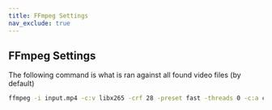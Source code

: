 ```yaml
---
title: FFmpeg Settings
nav_exclude: true
---
```

## FFmpeg Settings
The following command is what is ran against all found video files (by default)

```bash
ffmpeg -i input.mp4 -c:v libx265 -crf 28 -preset fast -threads 0 -c:a copy -c:s copy -tag:v hvc1 -loglevel error output.mp4
```
